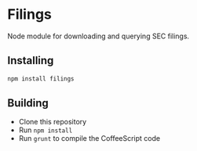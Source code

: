 # Filings

Node module for downloading and querying SEC filings.

## Installing

```sh
npm install filings
```

## Building
  * Clone this repository
  * Run `npm install`
  * Run `grunt` to compile the CoffeeScript code

